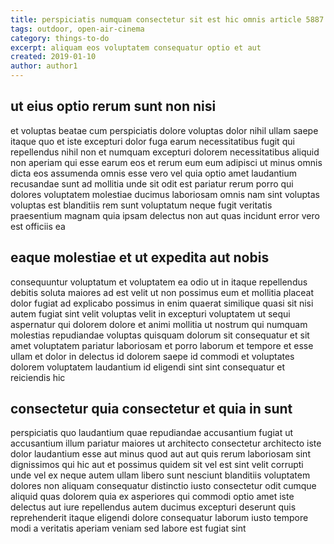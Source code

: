 ```yaml
---
title: perspiciatis numquam consectetur sit est hic omnis article 5887
tags: outdoor, open-air-cinema
category: things-to-do
excerpt: aliquam eos voluptatem consequatur optio et aut
created: 2019-01-10
author: author1
---
```


## ut eius optio rerum sunt non nisi

et voluptas beatae cum perspiciatis dolore voluptas dolor nihil ullam saepe itaque quo et iste excepturi dolor fuga earum necessitatibus fugit qui repellendus nihil non et numquam excepturi dolorem necessitatibus aliquid non aperiam qui esse earum eos et rerum eum eum adipisci ut minus omnis dicta eos assumenda omnis esse vero vel quia optio amet laudantium recusandae sunt ad mollitia unde sit odit est pariatur rerum porro qui dolores voluptatem molestiae ducimus laboriosam omnis nam sint voluptas voluptas est blanditiis rem sunt voluptatum neque fugit veritatis praesentium magnam quia ipsam delectus non aut quas incidunt error vero est officiis ea

## eaque molestiae et ut expedita aut nobis

consequuntur voluptatum et voluptatem ea odio ut in itaque repellendus debitis soluta maiores ad est velit ut non possimus eum et mollitia placeat dolor fugiat ad explicabo possimus in enim quaerat similique quasi sit nisi autem fugiat sint velit voluptas velit in excepturi voluptatem ut sequi aspernatur qui dolorem dolore et animi mollitia ut nostrum qui numquam molestias repudiandae voluptas quisquam dolorum sit consequatur et sit amet voluptatem pariatur laboriosam et porro laborum et tempore et esse ullam et dolor in delectus id dolorem saepe id commodi et voluptates dolorem voluptatem laudantium id eligendi sint sint consequatur et reiciendis hic

## consectetur quia consectetur et quia in sunt

perspiciatis quo laudantium quae repudiandae accusantium fugiat ut accusantium illum pariatur maiores ut architecto consectetur architecto iste dolor laudantium esse aut minus quod aut aut quis rerum laboriosam sint dignissimos qui hic aut et possimus quidem sit vel est sint velit corrupti unde vel ex neque autem ullam libero sunt nesciunt blanditiis voluptatem dolores non aliquam consequatur distinctio iusto consectetur odit cumque aliquid quas dolorem quia ex asperiores qui commodi optio amet iste delectus aut iure repellendus autem ducimus excepturi deserunt quis reprehenderit itaque eligendi dolore consequatur laborum iusto tempore modi a veritatis aperiam veniam sed labore est fugiat sint
